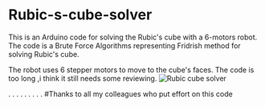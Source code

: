 # Rubic-s-cube-solver
This is an Arduino  code for solving the Rubic's cube with a 6-motors robot. The code is a Brute Force Algorithms representing Fridrish method for solving Rubic's cube.

The robot uses 6 stepper motors to move to the cube's faces. The code is too long ,i think it still needs some reviewing.
![Rubic cube solver](https://user-images.githubusercontent.com/37993690/160304124-dc28ffa4-b84c-40ff-acd2-8269366b802b.jpg)


.
.
.
.
.
.
.
.
.
#Thanks to all my colleagues who put effort on this code
